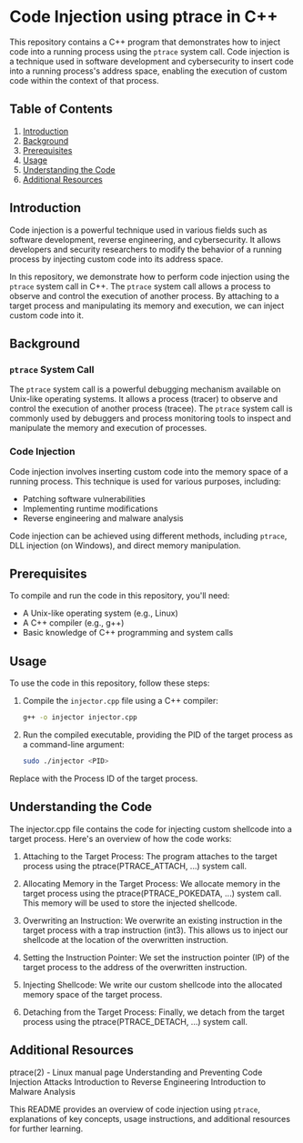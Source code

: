 # Code Injection using ptrace in C++

This repository contains a C++ program that demonstrates how to inject code into a running process using the `ptrace` system call. Code injection is a technique used in software development and cybersecurity to insert code into a running process's address space, enabling the execution of custom code within the context of that process.

## Table of Contents
1. [Introduction](#introduction)
2. [Background](#background)
3. [Prerequisites](#prerequisites)
4. [Usage](#usage)
5. [Understanding the Code](#understanding-the-code)
6. [Additional Resources](#additional-resources)

## Introduction

Code injection is a powerful technique used in various fields such as software development, reverse engineering, and cybersecurity. It allows developers and security researchers to modify the behavior of a running process by injecting custom code into its address space.

In this repository, we demonstrate how to perform code injection using the `ptrace` system call in C++. The `ptrace` system call allows a process to observe and control the execution of another process. By attaching to a target process and manipulating its memory and execution, we can inject custom code into it.

## Background

### `ptrace` System Call

The `ptrace` system call is a powerful debugging mechanism available on Unix-like operating systems. It allows a process (tracer) to observe and control the execution of another process (tracee). The `ptrace` system call is commonly used by debuggers and process monitoring tools to inspect and manipulate the memory and execution of processes.

### Code Injection

Code injection involves inserting custom code into the memory space of a running process. This technique is used for various purposes, including:

- Patching software vulnerabilities
- Implementing runtime modifications
- Reverse engineering and malware analysis

Code injection can be achieved using different methods, including `ptrace`, DLL injection (on Windows), and direct memory manipulation.

## Prerequisites

To compile and run the code in this repository, you'll need:

- A Unix-like operating system (e.g., Linux)
- A C++ compiler (e.g., g++)
- Basic knowledge of C++ programming and system calls

## Usage

To use the code in this repository, follow these steps:

1. Compile the `injector.cpp` file using a C++ compiler:
   ```bash
   g++ -o injector injector.cpp
   ```
2. Run the compiled executable, providing the PID of the target process as a command-line argument:
   ```bash
   sudo ./injector <PID>
   ```
Replace <PID> with the Process ID of the target process.

## Understanding the Code
The injector.cpp file contains the code for injecting custom shellcode into a target process. Here's an overview of how the code works:

1. Attaching to the Target Process: The program attaches to the target process using the ptrace(PTRACE_ATTACH, ...) system call.

2. Allocating Memory in the Target Process: We allocate memory in the target process using the ptrace(PTRACE_POKEDATA, ...) system call. This memory will be used to store the injected shellcode.

3. Overwriting an Instruction: We overwrite an existing instruction in the target process with a trap instruction (int3). This allows us to inject our shellcode at the location of the overwritten instruction.

4. Setting the Instruction Pointer: We set the instruction pointer (IP) of the target process to the address of the overwritten instruction.

5. Injecting Shellcode: We write our custom shellcode into the allocated memory space of the target process.

6. Detaching from the Target Process: Finally, we detach from the target process using the ptrace(PTRACE_DETACH, ...) system call.

## Additional Resources
ptrace(2) - Linux manual page
Understanding and Preventing Code Injection Attacks
Introduction to Reverse Engineering
Introduction to Malware Analysis

This README provides an overview of code injection using `ptrace`, explanations of key concepts, usage instructions, and additional resources for further learning.





